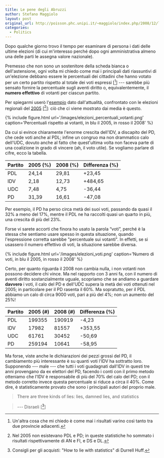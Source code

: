 ```yaml
---
title: Le pene degli Abruzzi
author: Stefano Maggiolo
layout: post
original_url: http://poisson.phc.unipi.it/~maggiolo/index.php/2008/12/le-pene-degli-abruzzi/
categories:
  - Politics
---
```

Dopo qualche giorno trovo il tempo per esaminare di persona i dati delle ultime elezioni (di cui m'interesso perché dopo ogni amministrativa almeno una delle parti le assegna valore nazionale).

<!--more-->

Premesso che non sono un sostenitore della scheda bianca o dell'astensione, ogni volta mi chiedo come mai i principali dati riassuntivi di un'elezione debbano essere le percentuali dei cittadini che hanno votato per un certo partito rispetto al totale dei voti espressi [[^1]] --- sarebbe più sensato fornire la percentuale sugli aventi diritto o, equivalentemente, il **numero effettivo** di votanti per ciascun partito.

Per spiegarmi userò l'[esempio][2] dato dall'attualità, confrontato con le elezioni regionali del [2005][3] [[^2]]: ciò che ci viene mostrato dai media è questo.

{% include figure.html url='/images/elezioni_percentuali_votanti.png' caption='Percentuali rispetto ai votanti, in blu il 2005, in rosso il 2008' %}

Da cui si evince chiaramente l'enorme crescita dell'IDV, a discapito del PD, che cede voti anche al PDL; infine un congruo ma non drammatico calo dell'UDC, dovuto anche al fatto che quest'ultima volta non faceva parte di una coalizione in grado di vincere (ah, il voto utile). Se vogliamo parlare di cifre, ecco la tabella.

| Partito | 2005 (%) | 2008 (%) | Differenza (%) |
|---------|----------|----------|----------------|
| PDL     | 24,14    | 29,81    | +23,45         |
| IDV     | 2,18     | 12,73    | +484,65        |
| UDC     | 7,48     | 4,75     | -36,44         |
| PD      | 31,39    | 16,61    | -47,08         |

Per esempio, il PD ha perso circa metà dei suoi voti, passando da quasi il 32% a meno del 17%, mentre il PDL ne ha raccolti quasi un quarto in più, una crescita di più del 23%.

Forse vi sarete accorti che finora ho usato la parola “voti”, perché è la stessa che sentiamo usare spesso in questa situazione, quando l'espressione corretta sarebbe "percentuale sui votanti". In effetti, se si usassero il numero effettivo di voti, la situazione sarebbe diversa.

{% include figure.html url='/images/elezioni_voti.png' caption='Numero di voti, in blu il 2005, in rosso il 2008' %}

Certo, per quanto riguarda il 2008 non cambia nulla, i non votanti non possono decidere chi vince. Ma nel rapporto con 3 anni fa, con il numero di aventi diritto sostanzialmente uguale, scopriamo che se andiamo a guardare **davvero** i voti, il calo del PD e dell'UDC supera la metà dei voti ottenuti nel 2005; in particolare per il PD rasenta il 60%. Ma sopratutto, per il PDL abbiamo un calo di circa 9000 voti, pari a più del 4%; non un aumento del 25%!

| Partito | 2005 (#) | 2008 (#) | Differenza (%) |
|---------|----------|----------|----------------|
| PDL     | 199355   | 190919   | -4,23          |
| IDV     | 17982    | 81557    | +353,55        |
| UDC     | 61761    | 30452    | -50,69         |
| PD      | 259194   | 10641    | -58,95         |

Ma forse, viste anche le dichiarazioni dei pezzi grossi del PD, il cambiamento più interessante è su quanti voti l'IDV ha sottratto loro. Supponendo --- male --- che tutti i voti guadagnati dall'IDV in questi tre anni provengano da ex elettori del PD, facendo i conti con il primo metodo otteniamo che l'IDV è responsabile di più del 70% del calo del PD; con il metodo corretto invece questa percentuale si riduce a circa il 40%. Come dire, è statisticamente provato che sono i principali autori del proprio male.

> There are three kinds of lies: lies, damned lies, and statistics

>  ---  Disraeli [[^3]]

 [^1]: Un'altra cosa che mi chiedo è come mai i risultati varino così tanto tra due provincie adiacenti.
 [^2]: Nel 2005 non esistevano PDL e PD; in queste statistiche ho sommato i risultati rispettivamente di AN e FI, e DS e DL.
 [^3]: Consigli per gli acquisti: "How to lie with statistics" di Durrell Huff.

 [2]: http://regionali.interno.it/regionali/regio081214/R13.htm
 [3]: http://regionali.interno.it/regionali/regio081214/retro/R13.htm
